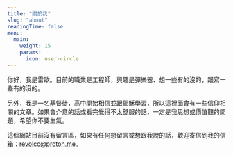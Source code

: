 ```yaml
---
title: "關於我"
slug: "about"
readingTime: false
menu:
  main:
    weight: 15
    params:
      icon: user-circle
---
```


你好，我是雷歐。目前的職業是工程師，興趣是彈樂器、想一些有的沒的，跟寫一些有的沒的。

另外，我是一名基督徒，高中開始相信並跟耶穌學習，所以這裡面會有一些信仰相關的文章。如果會介意的話或看完覺得不太舒服的話，一定是我思想或價值觀的問題，希望你不要生氣。

這個網站目前沒有留言區，如果有任何想留言或想跟我說的話，歡迎寄信到我的信箱：[revolcc@proton.me](mailto:revolcc@proton.me)。
